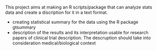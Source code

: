 This project aims at making an R scripts/package that can analyze stats data and create a discription for it in a text format.
* creating statistical summary for the data using the R package gtsummary
* description of the results and its interpretation usable for research papers of clinical trial description. The descruption should take into consideration medical/biological context
